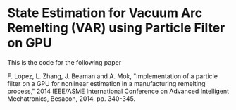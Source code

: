 # State Estimation for Vacuum Arc Remelting (VAR) using Particle Filter on GPU
This is the code for the following paper

F. Lopez, L. Zhang, J. Beaman and A. Mok, "Implementation of a particle filter on a GPU for nonlinear estimation in a manufacturing remelting process," 2014 IEEE/ASME International Conference on Advanced Intelligent Mechatronics, Besacon, 2014, pp. 340-345.